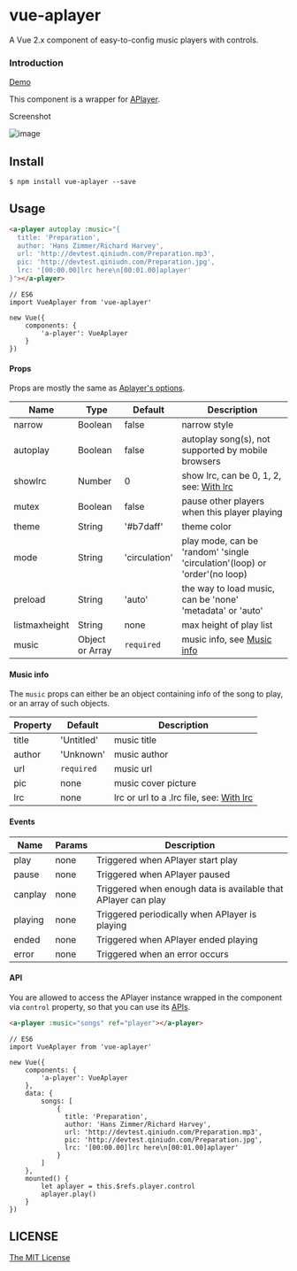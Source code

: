 # vue-aplayer
A Vue 2.x component of easy-to-config music players with controls.

### Introduction

[Demo](https://sevenoutman.github.io/vue-aplayer/demo)

This component is a wrapper for [APlayer](https://github.com/DIYgod/APlayer).

Screenshot

![image](https://i.imgur.com/JDrJXCr.png)

## Install

```
$ npm install vue-aplayer --save
```

## Usage

```HTML
<a-player autoplay :music="{
  title: 'Preparation',
  author: 'Hans Zimmer/Richard Harvey',
  url: 'http://devtest.qiniudn.com/Preparation.mp3',
  pic: 'http://devtest.qiniudn.com/Preparation.jpg',
  lrc: '[00:00.00]lrc here\n[00:01.00]aplayer'
}"></a-player>
```

```JS
// ES6
import VueAplayer from 'vue-aplayer'

new Vue({
    components: {
        'a-player': VueAplayer
    }
})
```

#### Props

Props are mostly the same as [Aplayer's options](https://github.com/DIYgod/APlayer#options).

| Name | Type | Default | Description |
| ---- | ---- | ------- | ----------- |
| narrow | Boolean | false | narrow style |
| autoplay | Boolean | false | autoplay song(s), not supported by mobile browsers |
| showlrc | Number | 0 | show lrc, can be 0, 1, 2, see: [With lrc](https://github.com/DIYgod/APlayer#with-lrc) |
| mutex | Boolean | false | pause other players when this player playing |
| theme | String | '#b7daff' | theme color |
| mode | String | 'circulation' | play mode, can be 'random' 'single 'circulation'(loop) or 'order'(no loop) |
| preload | String | 'auto' | the way to load music, can be 'none' 'metadata' or 'auto' |
| listmaxheight | String | none | max height of play list |
| music| Object or Array | `required` | music info, see [Music info](https://github.com/SevenOutman/vue-aplayer#music-info) |

#### Music info

The `music` props can either be an object containing info of the song to play, or an array of such objects.

| Property | Default | Description |
| -------- | ------- | ----------- |
| title | 'Untitled' | music title |
| author | 'Unknown' | music author |
| url | `required` | music url |
| pic | none | music cover picture |
| lrc | none | lrc or url to a .lrc file, see: [With lrc](https://github.com/DIYgod/APlayer#with-lrc) |

#### Events

| Name | Params | Description |
| ---- | ------ | ----------- |
| play | none | Triggered when APlayer start play |
| pause | none | Triggered when APlayer paused |
| canplay | none | Triggered when enough data is available that APlayer can play |
| playing | none | Triggered periodically when APlayer is playing |
| ended | none | Triggered when APlayer ended playing |
| error | none | Triggered when an error occurs |

#### API

You are allowed to access the APlayer instance wrapped in the component via `control` property, so that you can use its [APIs](https://github.com/DIYgod/APlayer#api).

```HTML
<a-player :music="songs" ref="player"></a-player>
```

```JS
// ES6
import VueAplayer from 'vue-aplayer'

new Vue({
    components: {
        'a-player': VueAplayer
    },
    data: {
        songs: [
            {
              title: 'Preparation',
              author: 'Hans Zimmer/Richard Harvey',
              url: 'http://devtest.qiniudn.com/Preparation.mp3',
              pic: 'http://devtest.qiniudn.com/Preparation.jpg',
              lrc: '[00:00.00]lrc here\n[00:01.00]aplayer'
            }
        ]
    },
    mounted() {
        let aplayer = this.$refs.player.control
        aplayer.play()
    }
})
```

## LICENSE

[The MIT License](https://github.com/SevenOutman/vue-aplayer/blob/master/LICENSE)